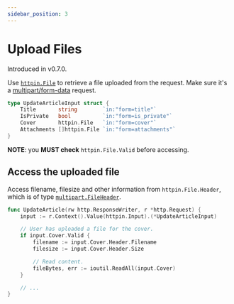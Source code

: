 ```yaml
---
sidebar_position: 3
---
```


# Upload Files

Introduced in v0.7.0.

Use [`httpin.File`](https://pkg.go.dev/github.com/ggicci/httpin#File) to retrieve a file uploaded from the request. Make sure it's a [multipart/form-data](https://stackoverflow.com/q/4526273/1592264) request.

```go {4,5}
type UpdateArticleInput struct {
	Title       string        `in:"form=title"`
	IsPrivate   bool          `in:"form=is_private"`
	Cover       httpin.File   `in:"form=cover"`
	Attachments []httpin.File `in:"form=attachments"`
}
```

**NOTE**: you **MUST check** `httpin.File.Valid` before accessing.

## Access the uploaded file

Access filename, filesize and other information from `httpin.File.Header`, which is of type [`multipart.FileHeader`](https://pkg.go.dev/mime/multipart#FileHeader).

```go
func UpdateArticle(rw http.ResponseWriter, r *http.Request) {
    input := r.Context().Value(httpin.Input).(*UpdateArticleInput)

    // User has uploaded a file for the cover.
    if input.Cover.Valid {
        filename := input.Cover.Header.Filename
        filesize := input.Cover.Header.Size

        // Read content.
        fileBytes, err := ioutil.ReadAll(input.Cover)
    }

    // ...
}
```
